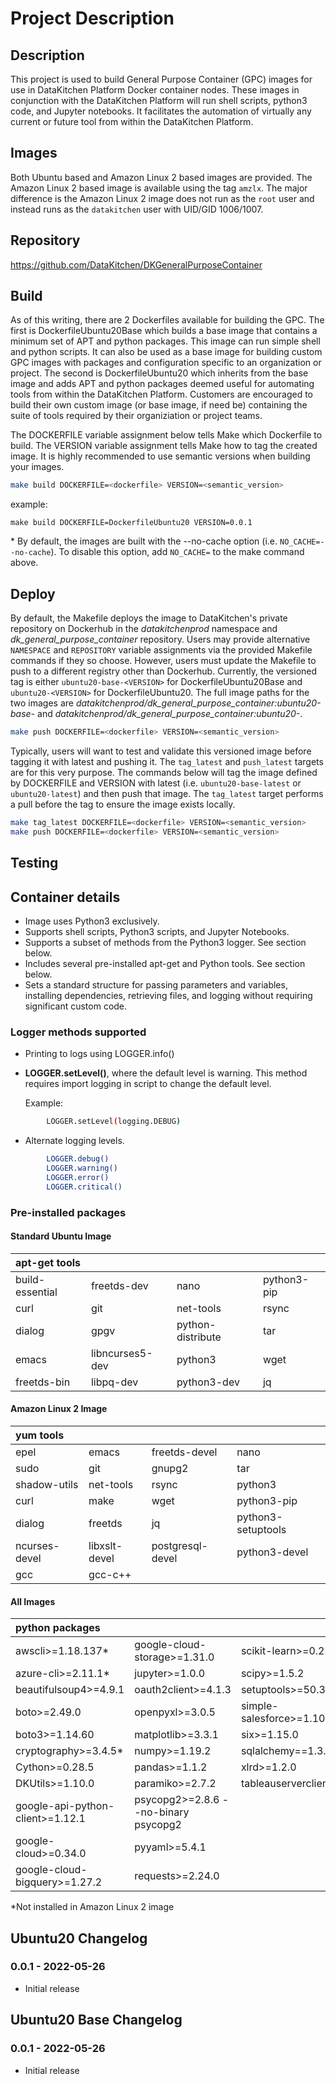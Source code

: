 # Project Description

## Description
This project is used to build General Purpose Container (GPC) images for use in DataKitchen Platform Docker container 
nodes. These images in conjunction with the DataKitchen Platform will run shell scripts, python3 code, and Jupyter 
notebooks. It facilitates the automation of virtually any current or future tool from within the DataKitchen Platform.

## Images
Both Ubuntu based and Amazon Linux 2 based images are provided. The Amazon Linux 2 based image is available using the 
tag `amzlx`. The major difference is the Amazon Linux 2 image does not run as the `root` user and instead runs as the 
`datakitchen` user with UID/GID 1006/1007.

## Repository
https://github.com/DataKitchen/DKGeneralPurposeContainer

## Build
As of this writing, there are 2 Dockerfiles available for building the GPC. The first is DockerfileUbuntu20Base which
builds a base image that contains a minimum set of APT and python packages. This image can run simple shell 
and python scripts. It can also be used as a base image for building custom GPC images with packages and configuration 
specific to an organization or project. The second is DockerfileUbuntu20 which inherits from the base image and adds 
APT and python packages deemed useful for automating tools from within the DataKitchen Platform. Customers are 
encouraged to build their own custom image (or base image, if need be) containing the suite of tools required by their
organiziation or project teams. 

The DOCKERFILE variable assignment below tells Make which Dockerfile to build. The VERSION variable assignment tells
Make how to tag the created image. It is highly recommended to use semantic versions when building your images.

```bash
make build DOCKERFILE=<dockerfile> VERSION=<semantic_version>
```
example:
```
make build DOCKERFILE=DockerfileUbuntu20 VERSION=0.0.1
```
\* By default, the images are built with the --no-cache option (i.e. `NO_CACHE=--no-cache`). To disable this option, add 
`NO_CACHE=` to the make command above.

## Deploy
By default, the Makefile deploys the image to DataKitchen's private repository on Dockerhub in the _datakitchenprod_ 
namespace and _dk_general_purpose_container_ repository. Users may provide alternative `NAMESPACE` and `REPOSITORY`
variable assignments via the provided Makefile commands if they so choose. However, users
must update the Makefile to push to a different registry other than Dockerhub. Currently, the versioned tag is either 
`ubuntu20-base-<VERSION>` for DockerfileUbuntu20Base and `ubuntu20-<VERSION>` for DockerfileUbuntu20. The full image 
paths for the two images are _datakitchenprod/dk_general_purpose_container:ubuntu20-base-<VERSION>_ and 
_datakitchenprod/dk_general_purpose_container:ubuntu20-<VERSION>_.

```bash
make push DOCKERFILE=<dockerfile> VERSION=<semantic_version>
```

Typically, users will want to test and validate this versioned image before tagging it with latest and pushing it. The
`tag_latest` and `push_latest` targets are for this very purpose. The commands below will tag the image defined by 
DOCKERFILE and VERSION with latest (i.e. `ubuntu20-base-latest` or `ubuntu20-latest`) and then push that image. The 
`tag_latest` target performs a pull before the tag to ensure the image exists locally.
```bash
make tag_latest DOCKERFILE=<dockerfile> VERSION=<semantic_version>
make push DOCKERFILE=<dockerfile> VERSION=<semantic_version>
```

## Testing


## Container details
* Image uses Python3 exclusively.
* Supports shell scripts, Python3 scripts, and Jupyter Notebooks.
* Supports a subset of methods from the Python3 logger. See section below.
* Includes several pre-installed apt-get and Python tools. See section below.
* Sets a standard structure for passing parameters and variables, installing dependencies, retrieving files, and logging without requiring significant custom code.

### Logger methods supported
* Printing to logs using LOGGER.info()
* **LOGGER.setLevel()**, where the default level is warning. This method requires import logging in script to change the default level.

  Example:
``` bash
        LOGGER.setLevel(logging.DEBUG)
```
* Alternate logging levels.
``` bash
        LOGGER.debug()
        LOGGER.warning()
        LOGGER.error()
        LOGGER.critical()
```

### Pre-installed packages

#### Standard Ubuntu Image
| apt-get tools   	|                 	|                   	|             	|
|:-----------------	|-----------------	|-------------------	|-------------	|
| build-essential 	| freetds-dev     	| nano              	| python3-pip 	|
| curl            	| git             	| net-tools         	| rsync       	|
| dialog          	| gpgv            	| python-distribute 	| tar         	|
| emacs           	| libncurses5-dev 	| python3           	| wget         	|
| freetds-bin     	| libpq-dev       	| python3-dev       	| jq          	|

#### Amazon Linux 2 Image
| yum tools             |                       |                       |                    |
|:----------------------|-----------------------|-----------------------|--------------------|
| epel                  | emacs                 | freetds-devel         | nano               |
| sudo                  | git                   | gnupg2                | tar                |
| shadow-utils          | net-tools             | rsync                 | python3            |
| curl                  | make                  | wget                  | python3-pip        |
| dialog                | freetds               | jq                    | python3-setuptools |
| ncurses-devel         | libxslt-devel         | postgresql-devel      | python3-devel      |
| gcc                   | gcc-c++               |                       |                    |

#### All Images
| python packages                   |                                       |                               |
|:----------------------------------|---------------------------------------|-------------------------------|
| awscli>=1.18.137\*                | google-cloud-storage>=1.31.0          | scikit-learn>=0.23.2          |
| azure-cli>=2.11.1\*               | jupyter>=1.0.0                        | scipy>=1.5.2                  |
| beautifulsoup4>=4.9.1             | oauth2client>=4.1.3                   | setuptools>=50.3.0            |
| boto>=2.49.0                      | openpyxl>=3.0.5                       | simple-salesforce>=1.10.1     |
| boto3>=1.14.60                    | matplotlib>=3.3.1                     | six>=1.15.0                   |
| cryptography>=3.4.5\*             | numpy>=1.19.2                         | sqlalchemy==1.3.18            |
| Cython>=0.28.5                    | pandas>=1.1.2                         | xlrd>=1.2.0                   |
| DKUtils>=1.10.0                   | paramiko>=2.7.2                       | tableauserverclient>=0.13     |
| google-api-python-client>=1.12.1  | psycopg2>=2.8.6 --no-binary psycopg2  |                               |
| google-cloud>=0.34.0              | pyyaml>=5.4.1                         |                               |
| google-cloud-bigquery>=1.27.2     | requests>=2.24.0                      |                               |

\*Not installed in Amazon Linux 2 image


## Ubuntu20 Changelog

### 0.0.1 - 2022-05-26
* Initial release


## Ubuntu20 Base Changelog

### 0.0.1 - 2022-05-26
* Initial release

